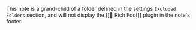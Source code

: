 This note is a grand-child of a folder defined in the settings `Excluded Folders` section, and will not display the [[🦶 Rich Foot]] plugin in the note's footer.